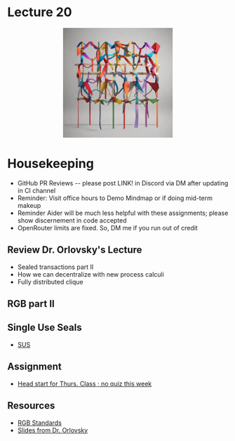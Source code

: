 # Lecture 20

<div align="center">
  <img src="./tying_together.png" width="250" height="250" />
</div>

# Housekeeping

- GitHub PR Reviews -- please post LINK! in Discord via DM after updating in CI channel
- Reminder: Visit office hours to Demo Mindmap  or if doing mid-term makeup
- Reminder Aider will be much less helpful with these assignments; please show discernement in code accepted
- OpenRouter limits are fixed. So, DM me if you run out of credit

## Review Dr. Orlovsky's Lecture

- Sealed transactions part II
- How we can decentralize with new process calculi
- Fully distributed clique

## RGB part II


## Single Use Seals

* [SUS](./notes_lec20.md)

## Assignment

- [Head start for Thurs. Class ; no quiz this week](../assignments/31_Oct_2023.md)

## Resources

* [RGB Standards](https://github.com/rgb-org) 
* [Slides from Dr. Orlovsky](../docs/RGB_Lecture.pdf) 
